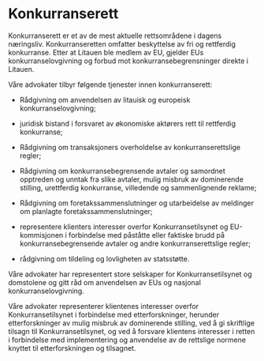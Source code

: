 # Konkurranserett

Konkurranserett er et av de mest aktuelle rettsområdene i dagens næringsliv. Konkurranseretten omfatter beskyttelse av fri og rettferdig konkurranse. Etter at Litauen ble medlem av EU, gjelder EUs konkurranselovgivning og forbud mot konkurransebegrensninger direkte i Litauen.

Våre advokater tilbyr følgende tjenester innen konkurranserett:

- Rådgivning om anvendelsen av litauisk og europeisk konkurranselovgivning;

- juridisk bistand i forsvaret av økonomiske aktørers rett til rettferdig konkurranse;

- Rådgivning om transaksjoners overholdelse av konkurranserettslige regler;

- Rådgivning om konkurransebegrensende avtaler og samordnet opptreden og unntak fra slike avtaler, mulig misbruk av dominerende stilling, urettferdig konkurranse, villedende og sammenlignende reklame;

- Rådgivning om foretakssammenslutninger og utarbeidelse av meldinger om planlagte foretakssammenslutninger;

- representere klienters interesser overfor Konkurransetilsynet og EU-kommisjonen i forbindelse med påståtte eller faktiske brudd på konkurransebegrensende avtaler og andre konkurranserettslige regler;

- rådgivning om tildeling og lovligheten av statsstøtte.

Våre advokater har representert store selskaper for Konkurransetilsynet og domstolene og gitt råd om anvendelsen av EUs og nasjonal konkurranselovgivning.

Våre advokater representerer klientenes interesser overfor Konkurransetilsynet i forbindelse med etterforskninger, herunder etterforskninger av mulig misbruk av dominerende stilling, ved å gi skriftlige tilsagn til Konkurransetilsynet, og ved å forsvare klientens interesser i retten i forbindelse med implementering og anvendelse av de rettslige normene knyttet til etterforskningen og tilsagnet.
